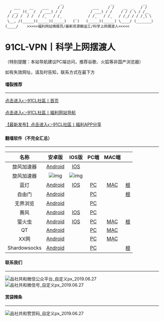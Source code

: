 
                             __                     __             __          
	    ___    __    ___    / /             ___    / /    __  _   / /           
	  / __  )(_  /  / ___) / /             / ___) / /    / / / \ / /__          
	 / /_/ /  / /  / /_   / /_            / /_   / /_   / /_/ / / /_\ \         
	 \__, /(_____)(_____)(_____)   (`)   (_____)(_____) \____/ (_______）       
	(____/    >>>>>福利网站情报员/最新资源搬运工/科学上网摆渡人<<<<<                

# 91CL-VPN丨科学上网摆渡人

（特别提醒：本站导航建议PC端访问，推荐谷歌、火狐等非国产浏览器）

如有失效网址，请及时告知，联系方式在最下方


#### 墙裂推荐

------

[点击进入👉91CL社區丨首页]( https://github.com/91CL/91CL/blob/master/README.md )

[点击进入👉91CL社區丨福利网站导航]( https://github.com/91CL/91CL-Nav/blob/master/README.md )

[【最新发布】点击进入👉91CL社區丨福利APP分享]( https://github.com/91CL/91CL-APP/blob/master/README.md )

#### 翻墙软件（不完全汇总）

------

|     名称     |                            安卓版                            |                            IOS版                             |                             PC端                             |                            MAC端                             |                                                              |
| :----------: | :----------------------------------------------------------: | :----------------------------------------------------------: | :----------------------------------------------------------: | :----------------------------------------------------------: | ------------------------------------------------------------ |
|  旋风加速器  | [Android](https://www.privacypic.com/images/2019/11/18/iosa97ea2bee03946dd.jpg) | [IOS](https://www.privacypic.com/images/2019/11/18/f56a5f1081defb1daac6ea7fa5cace6a7a0bc50f9dba2f3b.jpg) |                                                              |                                                              |                                                              |
|  旋风加速器  | ![img](https://www.privacypic.com/images/2019/11/18/f56a5f1081defb1daac6ea7fa5cace6a7a0bc50f9dba2f3b.jpg) | ![img](https://www.privacypic.com/images/2019/11/18/iosa97ea2bee03946dd.jpg) |                                                              |                                                              |                                                              |
|     蓝灯     |      [Android](https://getlantern.org/zh_CN/index.html)      |        [IOS](https://getlantern.org/zh_CN/index.html)        |        [PC](https://getlantern.org/zh_CN/index.html)         |        [MAC](https://getlantern.org/zh_CN/index.html)        | [根](https://github.com/getlantern/lantern)                  |
|    自由门    |     [Android](https://s3cdn.hofeel.xyz/leap2.html?i=a3)      |                                                              |        [PC](https://s3cdn.hofeel.xyz/leap2.html?i=a1)        |                                                              | [根](https://github.com/sglfree/freesky/wiki/%E8%87%AA%E7%94%B1%E9%97%A8%E6%9C%80%E6%96%B0%E7%89%88%E4%B8%8B%E8%BD%BD-%E6%97%A0%E7%95%8C%E6%B5%8F%E8%A7%88%E6%9C%80%E6%96%B0%E6%AD%A3%E5%BC%8F%E7%89%88%E4%B8%8B%E8%BD%BD-%E7%BF%BB%E5%A2%99%E8%BD%AF%E4%BB%B6%E4%B8%8B%E8%BD%BD) |
|   无界浏览   |     [Android](https://s3cdn.hofeel.xyz/leap2.html?i=a3)      |                                                              |        [PC](https://s3cdn.hofeel.xyz/leap2.html?i=a2)        |                                                              |                                                              |
|     赛风     |     [Android](https://s3cdn.hofeel.xyz/leap2.html?i=a4)      | [IOS](https://itunes.apple.com/us/app/psiphon/id1276263909?ls=1&mt=8) |        [PC](https://s3cdn.hofeel.xyz/leap2.html?i=a4)        |                                                              |                                                              |
|    萤火虫    | [Android](https://raw.githubusercontent.com/cdtmirrors/yhc/master/yhc.apk) | [IOS](https://itunes.apple.com/cn/app/%E5%B0%BC%E9%A9%AC%E4%BB%A3%E7%90%86/id1260125306?mt=8) | [PC](https://raw.githubusercontent.com/cdtmirrors/yhc/master/yhc.exe) | [MAC](https://raw.githubusercontent.com/cdtmirrors/yhc/master/yhc.dmg) | [根](https://github.com/yinghuocho/firefly-proxy)            |
|      QT      | [Android](https://github.com/QTGate/CoNETPlatform-Android/releases/download/v1.0.2/app-release.apk) |                                                              | [PC](https://github.com/QTGate/QTGate-Desktop-Client/releases) | [MAC](https://github.com/QTGate/QTGate-Desktop-Client/releases) |                                                              |
|     XX网     |  [Android](https://github.com/XndroidDev/Xndroid/releases)   |                                                              | [PC](https://github.com/XX-net/XX-Net/blob/master/code/default/download.md) | [MAC](https://github.com/XX-net/XX-Net/blob/master/code/default/download.md) |                                                              |
| Shardowsocks | [Android](https://github.com/shadowsocks/shadowsocks-android) |                                                              |   [PC](https://github.com/shadowsocks/shadowsocks-windows)   |                                                              | [根](https://github.com/shadowsocks)                         |

#### 联系我们

------

![品社共和微信公众平台_自定义px_2019.06.27](https://www.privacypic.com/images/2019/06/27/_px_2019.067d17e8e9094fd426.jpg)![品社共和微信号_自定义px_2019.06.27](https://www.privacypic.com/images/2019/06/27/_px_2019.063232c5dc9a64393c.jpg)

#### 赏袋辣条

------

![品社共和赞赏码_自定义px_2019.06.27](https://www.privacypic.com/images/2019/06/27/_201906271634338e25f40d02831e14.md.jpg)

